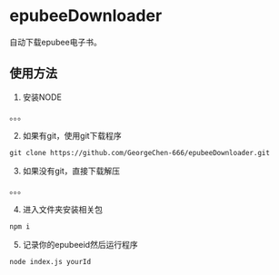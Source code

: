# epubeeDownloader
自动下载epubee电子书。

## 使用方法
1. 安装NODE

。。。

2. 如果有git，使用git下载程序

`git clone https://github.com/GeorgeChen-666/epubeeDownloader.git`

3. 如果没有git，直接下载解压

。。。

4. 进入文件夹安装相关包

`npm i`

5. 记录你的epubeeid然后运行程序

`node index.js yourId`
